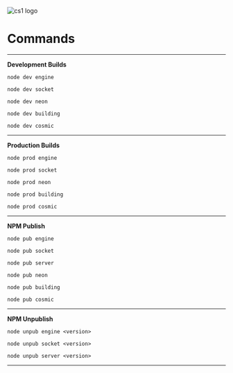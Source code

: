 ![cs1 logo](https://cdn.glitch.com/aa685e59-3fcd-4b08-befb-d37b89a08db9%2FCS1_logo_256.png?v=1592341022477)

# Commands
____
**Development Builds**

```node dev engine```

```node dev socket```

```node dev neon```

```node dev building```

```node dev cosmic```
____

**Production Builds**

```node prod engine```

```node prod socket```

```node prod neon```

```node prod building```

```node prod cosmic```
____

**NPM Publish**

```node pub engine```

```node pub socket```

```node pub server```

```node pub neon```

```node pub building```

```node pub cosmic```
____

**NPM Unpublish**

```node unpub engine <version>```

```node unpub socket <version>```

```node unpub server <version>```


____

